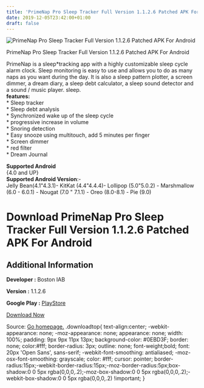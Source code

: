 ```yaml
---
title: 'PrimeNap Pro Sleep Tracker Full Version 1.1.2.6 Patched APK For Android'
date: 2019-12-05T23:42:00+01:00
draft: false
---
```


![PrimeNap Pro Sleep Tracker Full Version 1.1.2.6 Patched APK For Android](https://i0.wp.com/apkhome.net/wp-content/uploads/2019/12/PrimeNap-Pro-Sleep-Tracker-Full-Version-1.1.2.6-Patched.png "PrimeNap Pro Sleep Tracker Full Version 1.1.2.6 Patched APK For Android")

  

PrimeNap Pro Sleep Tracker Full Version 1.1.2.6 Patched APK For Android

PrimeNap is a sleep\*tracking app with a highly customizable sleep cycle alarm clock. Sleep monitoring is easy to use and allows you to do as many naps as you want during the day. It is also a sleep pattern plotter, a screen dimmer, a dream diary, a sleep debt calculator, a sleep sound detector and a sound / music player. sleep.  
**features:**  
\* Sleep tracker  
\* Sleep debt analysis  
\* Synchronized wake up of the sleep cycle  
\* progressive increase in volume  
\* Snoring detection  
\* Easy snooze using multitouch, add 5 minutes per finger  
\* Screen dimmer  
\* red filter  
\* Dream Journal

**Supported Android**  
{4.0 and UP}  
**Supported Android Version**:-  
Jelly Bean(4.1"4.3.1)- KitKat (4.4"4.4.4)- Lollipop (5.0"5.0.2) - Marshmallow (6.0 - 6.0.1) - Nougat (7.0 " 7.1.1) - Oreo (8.0-8.1) - Pie (9.0)

Download PrimeNap Pro Sleep Tracker Full Version 1.1.2.6 Patched APK For Android
================================================================================

Additional Information
----------------------

**Developer :** Boston IAB

**Version :** 1.1.2.6

**Google Play :** [PlayStore](https://play.google.com/store/apps/details?id=com.primenap.pro)

  

[Download Now](https://store4app.co/post/primenap-pro-sleep-tracker-full-version-1-1-2-6-patched-apk-for-android_1575304972)

  
Source: [Go homepage.](https://store4app.co/post/primenap-pro-sleep-tracker-full-version-1-1-2-6-patched-apk-for-android_1575304972) .downloadtop{ text-align:center; -webkit-appearance: none; -moz-appearance: none; appearance: none; width: 100%; padding: 9px 9px 11px 13px; background-color: #0EBD3F; border: none; color:#fff; border-radius: 3px; outline: none; font-weight;bold; font: 20px 'Open Sans', sans-serif; -webkit-font-smoothing: antialiased; -moz-osx-font-smoothing: grayscale; color: #fff; cursor: pointer; border-radius:15px;-webkit-border-radius:15px;-moz-border-radius:5px;box-shadow:0 0 5px rgba(0,0,0,.2);-moz-box-shadow:0 0 5px rgba(0,0,0,.2);-webkit-box-shadow:0 0 5px rgba(0,0,0,.2) !important; }